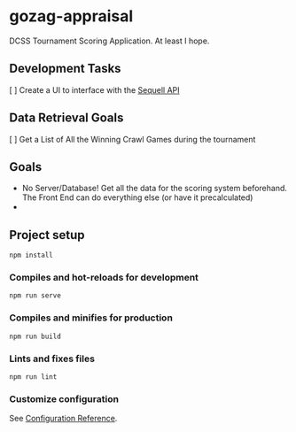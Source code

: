 # gozag-appraisal

DCSS Tournament Scoring Application.  At least I hope.

## Development Tasks

[ ] Create a UI to interface with the [Sequell API](https://loom.shalott.org/api/sequell)

## Data Retrieval Goals

[ ] Get a List of All the Winning Crawl Games during the tournament

## Goals

* No Server/Database! Get all the data for the scoring system beforehand.  The Front End can do everything else (or have it precalculated)
* 

## Project setup
```
npm install
```

### Compiles and hot-reloads for development
```
npm run serve
```

### Compiles and minifies for production
```
npm run build
```

### Lints and fixes files
```
npm run lint
```

### Customize configuration
See [Configuration Reference](https://cli.vuejs.org/config/).
